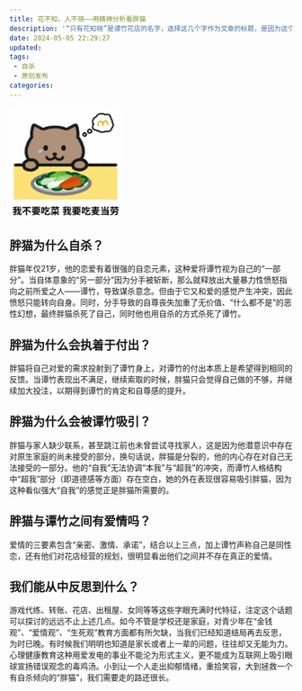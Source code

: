 ```yaml
---
title: 花不知，人不晓——用精神分析看胖猫
description: '“只有花知晓”是谭竹花店的名字，选择这几个字作为文章的标题，是因为这个故事的意义不应该只局限于同情胖猫，讨伐谭竹的层面。 '
date: 2024-05-05 22:29:27
updated:
tags:
 - 自杀
 - 原创发布
categories:
---
```

<img src="/images/花不知人不晓用精神分析看胖猫/pangmao.JPG" width="200">

##  胖猫为什么自杀？

胖猫年仅21岁，他的恋爱有着很强的自恋元素，这种爱将谭竹视为自己的“一部分”。当自体意象的“另一部分”因为分手被斩断，那么就释放出大量暴力性愤怒指向之前所爱之人——谭竹，导致谋杀意念。但由于它又和爱的感觉产生冲突，因此愤怒只能转向自身。同时，分手导致的自尊丧失加重了无价值、“什么都不是”的恶性幻想，最终胖猫杀死了自己，同时他也用自杀的方式杀死了谭竹。

## 胖猫为什么会执着于付出？

胖猫将自己对爱的需求投射到了谭竹身上，对谭竹的付出本质上是希望得到相同的反馈。当谭竹表现出不满足，继续索取的时候，胖猫只会觉得自己做的不够，并继续加大投注，以期得到谭竹的肯定和自尊感的提升。

## 胖猫为什么会被谭竹吸引？

胖猫与家人缺少联系，甚至跳江前也未曾尝试寻找家人，这是因为他潜意识中存在对原生家庭的尚未接受的部分，换句话说，胖猫是分裂的，他的内心存在对自己无法接受的一部分。他的“自我”无法协调“本我”与“超我”的冲突，而谭竹人格结构中“超我”部分（即道德感等方面）存在空白，她的外在表现很容易吸引胖猫，因为这种看似强大“自我”的感觉正是胖猫所需要的。

## 胖猫与谭竹之间有爱情吗？

爱情的三要素包含“亲密、激情、承诺”，结合以上三点，加上谭竹声称自己是同性恋，还有他们对花店经营的规划，很明显看出他们之间并不存在真正的爱情。


## 我们能从中反思到什么？ 

游戏代练、转账、花店、出租屋、女同等等这些字眼充满时代特征，注定这个话题可以探讨的远远不止上述几点。如今不管是学校还是家庭，对青少年在“金钱观”、“爱情观”、“生死观”教育方面都有所欠缺，当我们已经知道结局再去反思，为时已晚。有时候我们明明也知道是家长或者上一辈的问题，往往却又无能为力。心理健康教育这种用爱发电的事业不能沦为形式主义，更不能成为互联网上吸引眼球宣扬错误观念的毒鸡汤。小到让一个人走出抑郁情绪，重拾笑容，大到拯救一个有自杀倾向的“胖猫”，我们需要走的路还很长。